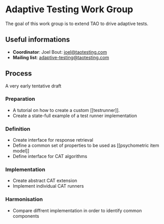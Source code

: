 <!--
parent:
    title: Contribution_Focus_Groups
author:
    - 'Joel Bout'
created_at: '2013-10-28 14:27:34'
updated_at: '2013-11-25 10:46:38'
tags:
    - 'Contribution Focus Groups'
-->

Adaptive Testing Work Group
===========================

The goal of this work group is to extend TAO to drive adaptive tests.

Useful informations
-------------------

-   **Coordinator**: Joel Bout: joel@taotesting.com
-   **Mailing list**: adaptive-testing@taotesting.com

Process
-------

A very early tentative draft

### Preparation

-   A tutorial on how to create a custom [[testrunner]].
-   Create a state-full example of a test runner implementation

### Definition

-   Create interface for response retrieval
-   Define a common set of properties to be used as [[psychometric item model]]
-   Define interface for CAT algorithms

### Implementation

-   Create abstract CAT extension
-   Implement individual CAT runners

### Harmonisation

-   Compare diffrent implementation in order to identify common components


